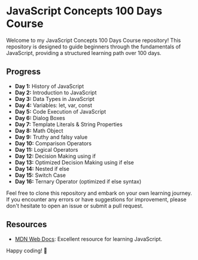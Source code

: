 # JavaScript Concepts 100 Days Course

Welcome to my JavaScript Concepts 100 Days Course repository! This repository is designed to guide beginners through the fundamentals of JavaScript, providing a structured learning path over 100 days.

## Progress

- **Day 1:** History of JavaScript
- **Day 2:** Introduction to JavaScript
- **Day 3:** Data Types in JavaScript
- **Day 4:** Variables: let, var, const
- **Day 5:** Code Execution of JavaScript
- **Day 6:** Dialog Boxes
- **Day 7:** Template Literals & String Properties
- **Day 8:** Math Object
- **Day 9:** Truthy and falsy value
- **Day 10:** Comparison Operators
- **Day 11:** Logical Operators
- **Day 12:** Decision Making using if
- **Day 13:** Optimized Decision Making using if else
- **Day 14:** Nested if else
- **Day 15:** Switch Case
- **Day 16:** Ternary Operator (optimized if else syntax)

Feel free to clone this repository and embark on your own learning journey. If you encounter any errors or have suggestions for improvement, please don't hesitate to open an issue or submit a pull request.

## Resources

- [MDN Web Docs](https://developer.mozilla.org/en-US/docs/Web/JavaScript): Excellent resource for learning JavaScript.

Happy coding! 🚀
